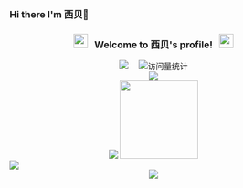 ### Hi there I'm 西贝👋

<!--
**qingyunjianying/qingyunjianying** is a ✨ _special_ ✨ repository because its `README.md` (this file) appears on your GitHub profile.

Here are some ideas to get you started:

- 🔭 I’m currently working on ...
- 🌱 I’m currently learning ...
- 👯 I’m looking to collaborate on ...
- 🤔 I’m looking for help with ...
- 💬 Ask me about ...
- 📫 How to reach me: ...
- 😄 Pronouns: ...
- ⚡ Fun fact: ...
-->
<h3 align="center">
  <img src="https://emoji.discord.st/emojis/768b108d-274f-4f44-a634-8477b16efce7.gif" width="25">
  &nbsp; Welcome to 西贝's profile! &nbsp;
  <img src="https://emoji.discord.st/emojis/768b108d-274f-4f44-a634-8477b16efce7.gif" width="25">
</h3>
  <!-- profile logo 个人资料徽标 -->
  <div align="center">
    <a href="http://www.minghespersonalwebsite.top/"><img src="https://img.shields.io/badge/Website-博客-blue" /></a>&emsp;
    <!-- visitor statistics logo 访客数统计徽标 -->
    <img src="https://komarev.com/ghpvc/?username=qingyunjianying&label=Views&color=0e75b6&style=flat" alt="访问量统计" />
  </div>
<!--   metrics -->
<div align="center">
    <img src="https://metrics.lecoq.io/qingyunjianying?template=classic&config.timezone=Asia%2FShanghai">
</div>
<!-- 统计卡片 -->
<div align="center">
    <img  src="https://github-readme-stats-git-masterrstaa-rickstaa.vercel.app/api/top-langs/?username=qingyunjianying&hide_title=true&hide_border=true&layout=compact&langs_count=6&text_color=000&icon_color=fff&bg_color=0,52fa5a,4dfcff,c64dff&theme=graywhite" />
  <img height="137px" src="https://github-readme-stats-git-masterrstaa-rickstaa.vercel.app/api?username=qingyunjianying&hide_title=true&hide_border=true&show_icons=trueline_height=21&text_color=000&icon_color=000&bg_color=0,ea6161,ffc64d,fffc4d,52fa5a&theme=graywhite" />
</div>

  <!-- Snake Code Contribution Map 贪吃蛇代码贡献图 -->
  <img src="https://cdn.jsdelivr.net/gh/qingyunjianying/qingyunjianying/profile-snake-contrib/github-contribution-grid-snake-dark.svg" />

</div>

<div align="center">
  <img  src="https://github-profile-trophy.vercel.app/?username=qingyunjianying&theme=gruvbox&row=1&column=7&no-frame=true&no-bg=true" />
</div>
